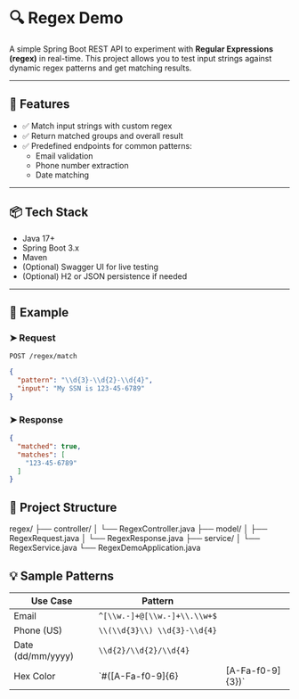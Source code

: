 # 🔍 Regex Demo

A simple Spring Boot REST API to experiment with **Regular Expressions (regex)** in real-time. This project allows you to test input strings against dynamic regex patterns and get matching results.

---

## 🚀 Features

- ✅ Match input strings with custom regex
- ✅ Return matched groups and overall result
- ✅ Predefined endpoints for common patterns:
    - Email validation
    - Phone number extraction
    - Date matching

---

## 📦 Tech Stack

- Java 17+
- Spring Boot 3.x
- Maven
- (Optional) Swagger UI for live testing
- (Optional) H2 or JSON persistence if needed

---

## 🧪 Example

### ➤ Request
`POST /regex/match`

```json
{
  "pattern": "\\d{3}-\\d{2}-\\d{4}",
  "input": "My SSN is 123-45-6789"
}
```
### ➤ Response
```json
{
  "matched": true,
  "matches": [
    "123-45-6789"
  ]
}
```

## 📁 Project Structure

regex/
├── controller/
│   └── RegexController.java
├── model/
│   ├── RegexRequest.java
│   └── RegexResponse.java
├── service/
│   └── RegexService.java
└── RegexDemoApplication.java

## 💡 Sample Patterns

| Use Case          | Pattern                      |                    |
| ----------------- | ---------------------------- | ------------------ |
| Email             | `^[\\w.-]+@[\\w.-]+\\.\\w+$` |                    |
| Phone (US)        | `\\(\\d{3}\\) \\d{3}-\\d{4}` |                    |
| Date (dd/mm/yyyy) | `\\d{2}/\\d{2}/\\d{4}`       |                    |
| Hex Color         | \`#(\[A-Fa-f0-9]{6}          | \[A-Fa-f0-9]{3})\` |
